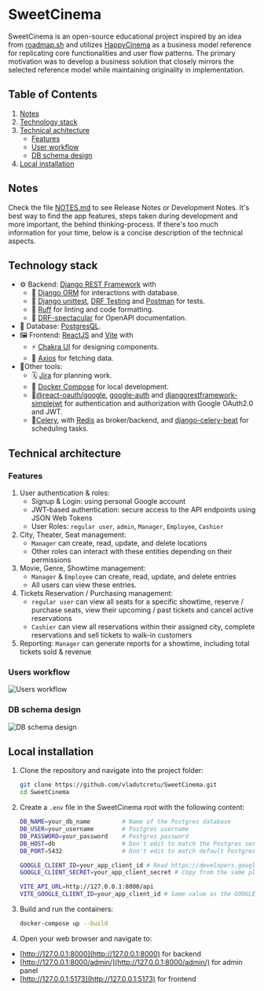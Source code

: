# SweetCinema
SweetCinema is an open-source educational project inspired by an idea from [roadmap.sh](https://roadmap.sh/projects/movie-reservation-system) and utilizes [HappyCinema](https://www.happycinema.ro/) as a business model reference for replicating core functionalities and user flow patterns. The primary motivation was to develop a business solution that closely mirrors the selected reference model while maintaining originality in implementation.


## Table of Contents
1. [Notes](#notes)
2. [Technology stack](#technology-stack)
3. [Technical achitecture](#technical-architecture)
    - [Features](#features)
    - [User workflow](#user-workflow)
    - [DB schema design](#db-schema-design)
4. [Local installation](#local-installation)


## Notes
Check the file [NOTES.md](NOTES.md) to see Release Notes or Development Notes. It's best way to find the app features, steps taken during development and more important, the behind thinking-process. If there's too much information for your time, below is a concise description of the technical aspects.

## Technology stack
- ⚙️ Backend: [Django REST Framework](https://www.django-rest-framework.org) with
    - 🧰 [Django ORM](https://docs.djangoproject.com/en/5.2/topics/db/queries/) for interactions with database.
    - 🐛 [Django unittest](https://docs.djangoproject.com/en/5.1/topics/testing/overview/), [DRF Testing](https://www.django-rest-framework.org/api-guide/testing/) and [Postman](https://www.postman.com) for tests.
    - 🧶 [Ruff](https://docs.astral.sh/ruff/) for linting and code formatting.
    - 📄 [DRF-spectacular](https://drf-spectacular.readthedocs.io/en/latest/) for OpenAPI documentation.
- 💾 Database: [PostgresQL](https://www.postgresql.org/).
- 🖼️ Frontend: [ReactJS](https://react.dev/) and [Vite](https://vite.dev) with
    - ⚡ [Chakra UI](https://chakra-ui.com) for designing components.
    - 🧲 [Axios](https://axios-http.com/) for fetching data.
- 🧩Other tools:
    - 🗓️ [Jira](https://www.atlassian.com/software/jira) for planning work.
    - 🐋 [Docker Compose](https://www.docker.com/) for local development.
    - 🔐[@react-oauth/google](https://www.npmjs.com/package/@react-oauth/google), [google-auth](https://pypi.org/project/google-auth/) and [djangorestframework-simplejwt](https://pypi.org/project/djangorestframework-simplejwt/) for authentication and authorization with Google OAuth2.0 and JWT.
    - 🥬[Celery](https://docs.celeryq.dev/en/stable/index.html), with [Redis](https://pypi.org/project/redis/) as broker/backend, and [django-celery-beat](https://django-celery-beat.readthedocs.io/en/latest/) for scheduling tasks.
    


## Technical architecture

### Features 
1. User authentication & roles: 
    - Signup & Login: using personal Google account
    - JWT-based authentication: secure access to the API endpoints using JSON Web Tokens
    - User Roles: `regular user`, `admin`, `Manager`, `Employee`, `Cashier`
2. City, Theater, Seat management: 
    - `Manager` can create, read, update, and delete locations
    - Other roles can interact with these entities depending on their permissions
3. Movie, Genre, Showtime management:
    - `Manager` & `Employee` can create, read, update, and delete entries
    - All users can view these entries.
4. Tickets Reservation / Purchasing management: 
    - `regular user` can view all seats for a specific showtime, reserve / purchase seats, view their upcoming / past tickets and cancel active reservations
    - `Cashier` can view all reservations within their assigned city, complete reservations and sell tickets to walk-in customers
5. Reporting: `Manager` can generate reports for a showtime, including total tickets sold & revenue

### Users workflow
![Users workflow](https://i.imgur.com/TqFAPnF.jpeg)

### DB schema design
![DB schema design](https://i.imgur.com/yLJjfqx.png)


## Local installation
1. Clone the repository and navigate into the project folder:
   ```sh
   git clone https://github.com/vladutcretu/SweetCinema.git
   cd SweetCinema
   ```
2. Create a `.env` file in the SweetCinema root with the following content:
    ```sh
    DB_NAME=your_db_name         # Name of the Postgres database
    DB_USER=your_username        # Postgres username
    DB_PASSWORD=your_password    # Postgres password
    DB_HOST=db                   # Don't edit to match the Postgres service name from docker-compose
    DB_PORT=5432                 # Don't edit to match default Postgres port

    GOOGLE_CLIENT_ID=your_app_client_id # Read https://developers.google.com/identity/gsi/web/guides/get-google-api-clientid
    GOOGLE_CLIENT_SECRET=your_app_client_secret # Copy from the same place as client_id

    VITE_API_URL=http://127.0.0.1:8000/api
    VITE_GOOGLE_CLIENT_ID=your_app_client_id # Same value as the GOOGLE_CLIENT_ID variable
    ```

3. Build and run the containers:
   ```sh
   docker-compose up --build
   ```

4. Open your web browser and navigate to:
- [http://127.0.0.1:8000](http://127.0.0.1:8000) for backend
- [http://127.0.0.1:8000/admin/](http://127.0.0.1:8000/admin/) for admin panel
- [http://127.0.0.1:5173](http://127.0.0.1:5173) for frontend
